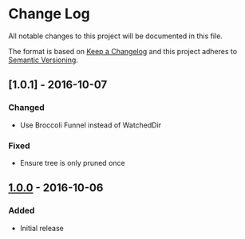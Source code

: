 # Change Log
All notable changes to this project will be documented in this file.

The format is based on [Keep a Changelog](http://keepachangelog.com/)
and this project adheres to [Semantic Versioning](http://semver.org/).

## [1.0.1] - 2016-10-07
### Changed
* Use Broccoli Funnel instead of WatchedDir

### Fixed
* Ensure tree is only pruned once

## [1.0.0] - 2016-10-06
### Added
* Initial release

[1.0.0]: https://github.com/dmfenton/ember-cli-prune-style-tree/compare/v1.0.0..v1.0.1

[1.0.0]: https://github.com/dmfenton/ember-cli-prune-style-tree/tree/v1.0.0
